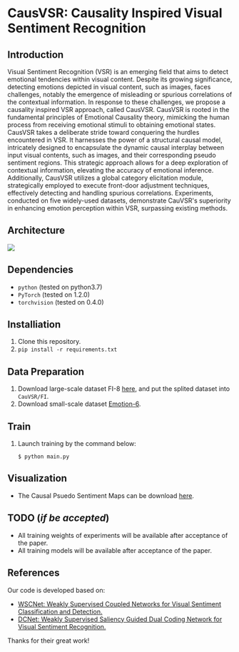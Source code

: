 # CausVSR: Causality Inspired Visual Sentiment Recognition

## Introduction
Visual Sentiment Recognition (VSR) is an emerging field that aims to detect emotional tendencies within visual content. Despite its growing significance, detecting emotions depicted in visual content, such as images, faces challenges, notably the emergence of misleading or spurious correlations of the contextual information. In response to these challenges, we propose a causality inspired VSR approach, called CausVSR. CausVSR is rooted in the fundamental principles of Emotional Causality theory, mimicking the human process from receiving emotional stimuli to obtaining emotional states. CausVSR takes a deliberate stride toward conquering the hurdles encountered in VSR. It harnesses the power of a structural causal model, intricately designed to encapsulate the dynamic causal interplay between input visual contents, such as images, and their corresponding pseudo sentiment regions. This strategic approach allows for a deep exploration of contextual information, elevating the accuracy of emotional inference. Additionally, CausVSR utilizes a global category elicitation module, strategically employed to execute front-door adjustment techniques,  effectively detecting and handling spurious correlations. Experiments, conducted on five widely-used datasets, demonstrate CauVSR's superiority in enhancing emotion perception within VSR, surpassing existing methods. 

## Architecture
![](https://github.com/anonymousijacai/CauVSR/blob/main/fig2.jpg)

## Dependencies
- <code>python</code> (tested on python3.7)
- <code>PyTorch</code>  (tested on 1.2.0)
- <code>torchvision</code>  (tested on 0.4.0)

## Installiation
 1. Clone this repository.
 2. <code>pip install -r requirements.txt</code>

## Data Preparation
 1. Download large-scale dataset FI-8 [here](https://drive.google.com/drive/folders/1gz5WhybpFT7F3YJ8Hl-6gxYWq12Gmbax?usp=drive_link), and put the splited dataset into <code>CauVSR/FI</code>.
 2. Download small-scale dataset [Emotion-6](http://chenlab.ece.cornell.edu/downloads.html).


## Train
1. Launch training by the command below:
   ```
   $ python main.py
   ```
   
## Visualization
- The Causal Psuedo Sentiment Maps can be download [here](https://drive.google.com/drive/folders/1Q4MLwrv5lJamNgAGeYL1dg-4JdmpLoHd?usp=drive_link).

## TODO (_if be accepted_)
- All training weights of experiments will be available after acceptance of the paper.
- All training models will be available after acceptance of the paper.

## References
Our code is developed based on:
- [WSCNet: Weakly Supervised Coupled Networks for Visual Sentiment Classification and Detection.](https://ieeexplore.ieee.org/document/8825564)
- [DCNet: Weakly Supervised Saliency Guided Dual Coding Network for Visual Sentiment Recognition.](https://www.researchgate.net/publication/374300197_DCNet_Weakly_Supervised_Saliency_Guided_Dual_Coding_Network_for_Visual_Sentiment_Recognition)

Thanks for their great work!

